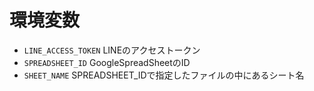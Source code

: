 # 環境変数

* `LINE_ACCESS_TOKEN` LINEのアクセストークン
* `SPREADSHEET_ID` GoogleSpreadSheetのID
* `SHEET_NAME` SPREADSHEET_IDで指定したファイルの中にあるシート名